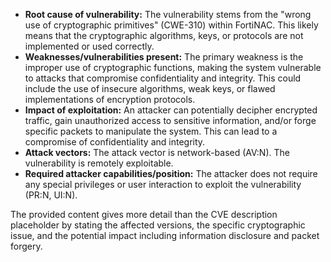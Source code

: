 - **Root cause of vulnerability:** The vulnerability stems from the "wrong use of cryptographic primitives" (CWE-310) within FortiNAC. This likely means that the cryptographic algorithms, keys, or protocols are not implemented or used correctly.
- **Weaknesses/vulnerabilities present:** The primary weakness is the improper use of cryptographic functions, making the system vulnerable to attacks that compromise confidentiality and integrity. This could include the use of insecure algorithms, weak keys, or flawed implementations of encryption protocols.
- **Impact of exploitation:** An attacker can potentially decipher encrypted traffic, gain unauthorized access to sensitive information, and/or forge specific packets to manipulate the system. This can lead to a compromise of confidentiality and integrity.
- **Attack vectors:** The attack vector is network-based (AV:N). The vulnerability is remotely exploitable.
- **Required attacker capabilities/position:** The attacker does not require any special privileges or user interaction to exploit the vulnerability (PR:N, UI:N).

The provided content gives more detail than the CVE description placeholder by stating the affected versions, the specific cryptographic issue, and the potential impact including information disclosure and packet forgery.